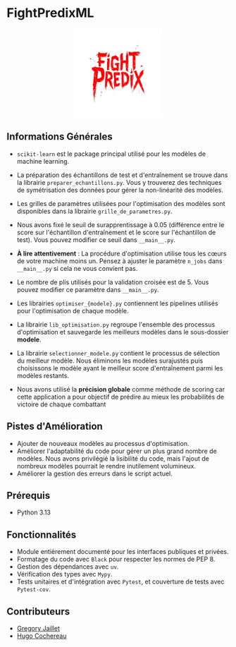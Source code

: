 # FightPredixML

<p align="center">
  <img src="../../FightPredixApp/img/logo_readme.png" alt="Logo de mon projet" width="200" height="200">
</p>

## Informations Générales

- `scikit-learn` est le package principal utilisé pour les modèles de machine learning.

- La préparation des échantillons de test et d'entraînement se trouve dans la librairie `preparer_echantillons.py`. Vous y trouverez des techniques de symétrisation des données pour gérer la non-linéarité des modèles.
- Les grilles de paramètres utilisées pour l'optimisation des modèles sont disponibles dans la librairie `grille_de_parametres.py`.
- Nous avons fixé le seuil de surapprentissage à 0.05 (différence entre le score sur l'échantillon d'entraînement et le score sur l'échantillon de test). Vous pouvez modifier ce seuil dans `__main__.py`.

- **À lire attentivement** : La procédure d'optimisation utilise tous les cœurs de votre machine moins un. Pensez à ajuster le paramètre `n_jobs` dans `__main__.py` si cela ne vous convient pas.

- Le nombre de plis utilisés pour la validation croisée est de 5. Vous pouvez modifier ce paramètre dans `__main__.py`.

- Les librairies `optimiser_{modele}.py` contiennent les pipelines utilisés pour l'optimisation de chaque modèle.
- La librairie `lib_optimisation.py` regroupe l'ensemble des processus d'optimisation et sauvegarde les meilleurs modèles dans le sous-dossier **modele**.
- La librairie `selectionner_modele.py` contient le processus de sélection du meilleur modèle. Nous éliminons les modèles surajustés puis choisissons le modèle ayant le meilleur score d'entraînement parmi les modèles restants.
- Nous avons utilisé la **précision globale** comme méthode de scoring car cette application a pour objectif de prédire au mieux les probabilités de victoire de chaque combattant

## Pistes d'Amélioration

- Ajouter de nouveaux modèles au processus d'optimisation.
- Améliorer l'adaptabilité du code pour gérer un plus grand nombre de modèles. Nous avons privilégié la lisibilité du code, mais l'ajout de nombreux modèles pourrait le rendre inutilement volumineux.
- Améliorer la gestion des erreurs dans le script actuel.


## Prérequis

- Python 3.13

## Fonctionnalités

- Module entièrement documenté pour les interfaces publiques et privées.
- Formatage du code avec `Black` pour respecter les normes de PEP 8.
- Gestion des dépendances avec `uv`.
- Vérification des types avec `Mypy`.
- Tests unitaires et d'intégration avec `Pytest`, et couverture de tests avec `Pytest-cov`.

## Contributeurs

- [Gregory Jaillet](https://github.com/Greg-jllt)
- [Hugo Cochereau](https://github.com/hugocoche)
